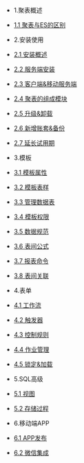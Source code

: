 * 1.聚表概述

 * [1.1 聚表与ES的区别](c1/01.1.md)

* 2.安装使用

 * [2.1 安装概述](c2/02.1.md)
 * [2.2 服务端安装](c2/02.2.md)
 * [2.3 客户端&移动服务端](c2/02.3.md)
 * [2.4 聚表的组成模块](c2/02.4.md)
 * [2.5 升级&卸载](c2/02.5.md)
 * [2.6 新增账套&备份](c2/02.6.md)
 * [2.7 延长试用期](c2/02.7.md)

* 3.模板

 * [3.1 模板属性](c3/03.1.md)
 * [3.2 模板表样](c3/03.2.md)
 * [3.3 管理数据表](c3/03.3.md)
 * [3.4 模板权限](c3/03.4.md)
 * [3.5 数据规范](c3/03.5.md)
 * [3.6 表间公式](c3/03.6.md)
 * [3.7 报表命令](c3/03.7.md)
 * [3.8 表间关联](c3/03.8.md)

* 4.表单

 * [4.1 工作流](c4/04.1.md)
 * [4.2 触发器](c4/04.2.md)
 * [4.3 控制规则](c4/04.3.md)
 * [4.4 作业管理](c4/04.4.md)
 * [4.5 锁定&加载](c4/04.5.md)

* 5.SQL高级

 * [5.1 视图](c5/05.1.md)
 * [5.2 存储过程](c5/05.2.md)

* 6.移动端APP

 * [6.1 APP发布](c6/06.1.md)
 * [6.2 微信集成](c6/06.2.md)
